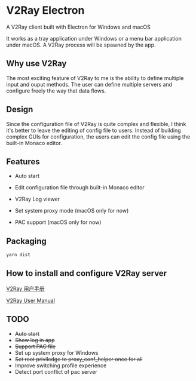 # V2Ray Electron

A V2Ray client built with Electron for Windows and macOS

It works as a tray application under Windows or a menu bar application under macOS.
A V2Ray process will be spawned by the app.

## Why use V2Ray

The most exciting feature of V2Ray to me is the ability to define multiple input and ouput methods. The user can define multiple servers and configure freely the way that data flows.

## Design

Since the configuration file of V2Ray is quite complex and flexible, I think it's better to leave the editing of config file to users. Instead of building complex GUIs for configuration, the users can edit the config file using the built-in Monaco editor.

## Features

- Auto start

- Edit configuration file through built-in Monaco editor

- V2Ray Log viewer

- Set system proxy mode (macOS only for now)

- PAC support (macOS only for now)

## Packaging

```bash
yarn dist
```

## How to install and configure V2Ray server

[V2Ray 用户手册](https://www.v2ray.com/)

[V2Ray User Manual](https://www.v2ray.com/en/)

## TODO

- ~~Auto start~~
- ~~Show log in app~~
- ~~Support PAC file~~
- Set up system proxy for Windows
- ~~Set root priviledge to proxy\_conf\_helper once for all~~
- Improve switching profile experience
- Detect port conflict of pac server